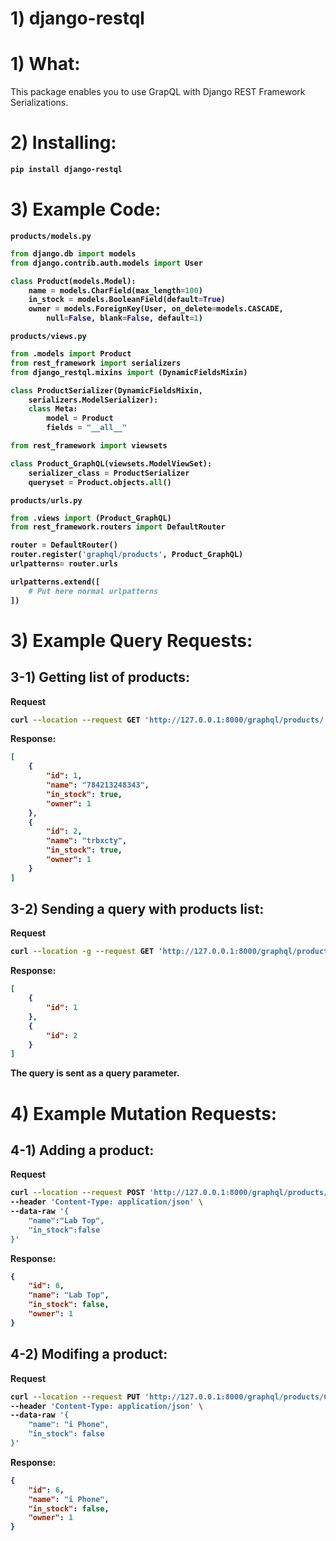 # 1) django-restql


# 1) What:



This package enables you to use GrapQL with Django REST Framework 
Serializations.



# 2) Installing:

<b>

```bash
pip install django-restql
```
</b>

# 3) Example Code:


<b>



`products/models.py`
```python
from django.db import models
from django.contrib.auth.models import User

class Product(models.Model):
	name = models.CharField(max_length=100)
	in_stock = models.BooleanField(default=True)
	owner = models.ForeignKey(User, on_delete=models.CASCADE, 
		null=False, blank=False, default=1)
```





`products/views.py`
```python
from .models import Product
from rest_framework import serializers
from django_restql.mixins import (DynamicFieldsMixin)

class ProductSerializer(DynamicFieldsMixin, 
	serializers.ModelSerializer):
	class Meta:
		model = Product
		fields = "__all__"

from rest_framework import viewsets

class Product_GraphQL(viewsets.ModelViewSet):
	serializer_class = ProductSerializer
	queryset = Product.objects.all()
```





`products/urls.py`
```python
from .views import (Product_GraphQL)
from rest_framework.routers import DefaultRouter

router = DefaultRouter()
router.register('graphql/products', Product_GraphQL)
urlpatterns= router.urls

urlpatterns.extend([
	# Put here normal urlpatterns
])
```


</b>







# 3) Example Query Requests:



## 3-1) Getting list of products:


<b>

Request

```bash
curl --location --request GET 'http://127.0.0.1:8000/graphql/products/'
```


Response:


```json
[
    {
        "id": 1,
        "name": "784213248343",
        "in_stock": true,
        "owner": 1
    },
    {
        "id": 2,
        "name": "trbxcty",
        "in_stock": true,
        "owner": 1
    }
]
```







## 3-2) Sending a query with products list:



Request

```bash
curl --location -g --request GET 'http://127.0.0.1:8000/graphql/products/?query={id}'
```


Response:


```json
[
    {
        "id": 1
    },
    {
        "id": 2
    }
]
```


The query is sent as a query parameter.









# 4) Example Mutation Requests:








## 4-1) Adding a product:


<b>

Request

```bash
curl --location --request POST 'http://127.0.0.1:8000/graphql/products/' \
--header 'Content-Type: application/json' \
--data-raw '{
    "name":"Lab Top",
    "in_stock":false
}'
```


Response:


```json
{
    "id": 6,
    "name": "Lab Top",
    "in_stock": false,
    "owner": 1
}
```









## 4-2) Modifing a product:


<b>

Request

```bash
curl --location --request PUT 'http://127.0.0.1:8000/graphql/products/6/' \
--header 'Content-Type: application/json' \
--data-raw '{
    "name": "i Phone",
    "in_stock": false
}'
```


Response:


```json
{
    "id": 6,
    "name": "i Phone",
    "in_stock": false,
    "owner": 1
}
```






















</b>
